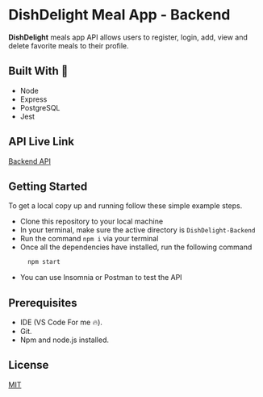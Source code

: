 # DishDelight Meal App - Backend

**DishDelight** meals app API allows users to register, login, add, view and delete favorite meals to their profile.

## Built With 🔨

- Node
- Express
- PostgreSQL
- Jest

## API Live Link

<a href="https://dishdelight-backend.onrender.com" target="_blank" rel="noopener noreferrer">Backend API</a>

## Getting Started

To get a local copy up and running follow these simple example steps.

- Clone this repository to your local machine
- In your terminal, make sure the active directory is `DishDelight-Backend`
- Run the command `npm i` via your terminal
- Once all the dependencies have installed, run the following command
  ```bash 
    npm start
    ```
- You can use Insomnia or Postman to test the API

## Prerequisites

- IDE (VS Code For me 🔥).
- Git.
- Npm and node.js installed.

## License

<a href="https://choosealicense.com/licenses/mit/" target="_blank" rel="noopener noreferrer">MIT</a>
